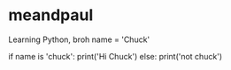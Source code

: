 # meandpaul
Learning Python, broh
name = 'Chuck'

if name is 'chuck':
  print('Hi Chuck')
else:
  print('not chuck')
